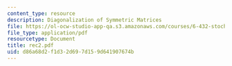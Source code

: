 ```yaml
---
content_type: resource
description: Diagonalization of Symmetric Matrices
file: https://ol-ocw-studio-app-qa.s3.amazonaws.com/courses/6-432-stochastic-processes-detection-and-estimation-spring-2004/d86a68d2f1d32d697d159d641907674b_rec2.pdf
file_type: application/pdf
resourcetype: Document
title: rec2.pdf
uid: d86a68d2-f1d3-2d69-7d15-9d641907674b
---
```

